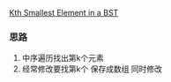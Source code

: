 [ Kth Smallest Element in a BST](https://leetcode.com/problems/kth-smallest-element-in-a-bst/)

### 思路
1. 中序遍历找出第k个元素
2. 经常修改要找第k个 保存成数组 同时修改